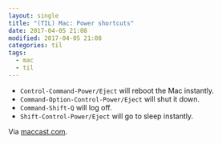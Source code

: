 ```yaml
---
layout: single
title: "(TIL) Mac: Power shortcuts"
date: 2017-04-05 21:08
modified: 2017-04-05 21:08
categories: til
tags:
  - mac
  - til
---
```


* `Control-Command-Power/Eject` will reboot the Mac instantly.
* `Command-Option-Control-Power/Eject` will shut it down.
* `Command-Shift-Q` will log off.
* `Shift-Control-Power/Eject` will go to sleep instantly.

Via [maccast.com](http://www.maccast.com/podcast/shownotes_20170312/).
